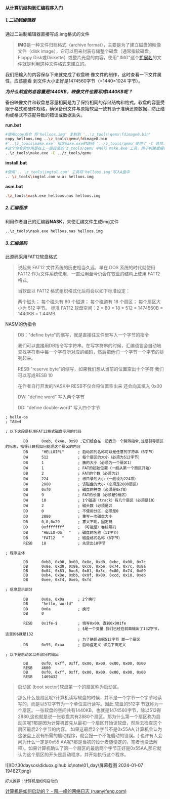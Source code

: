 #### 从计算机结构到汇编程序入门

##### 1.二进制编辑器

通过二进制编辑器直接写成.img格式的文件

> **IMG**是一种文件归档格式（archive format），主要是为了建立磁盘的映像文件（disk image），它可以用来封装存储整个磁盘（通常指软磁盘，Floppy Disk或Diskette）或整片光盘的内容，使用".IMG"这个[扩展名](https://zh.wikipedia.org/wiki/文件扩展名)的文件就是利用这种文件格式来建立的。

我们把输入的内容保存下来就完成了软盘映 像文件的制作，这时查看一下文件属性，应该能看 到文件大小正好是1474560字节（=1440×1024 字节）。

***为什么软盘的总容量是1440KB，映像文件也要写成1440KB呢？***

备份映像文件和软盘总容量相同是为了保持相同的存储结构和格式。软盘的容量受限于格式和硬件规格，确保备份文件与原始软盘一致有助于准确还原数据，防止结构或格式不匹配导致的错误或数据丢失。

**run.bat**

```bash
#使用copy命令 将'helloos.img' 复制到 '..\z_tools\qemu\fdimage0.bin'
copy helloos.img ..\z_tools\qemu\fdimage0.bin
#'..\z_tools\make.exe' 指定make.exe的路径 '../z_tools/qemu'使用了 -C 选项，指定了 make.exe 的工作目录
#这个命令的作用是在上一级目录的 z_tools/qemu 中执行 make.exe 工具，用于构建或编译相应的代码。
..\z_tools\make.exe -C ../z_tools/qemu
```

**install.bat**

```bash
#使用'.. \z_tools\imgtol.com' 工具将'helloos.img'写入A盘中
.. \z_tools\imgtol.com w a: helloos.img
```

**asm.bat**

```bash
.\z_tools\nask.exe helloos.nas helloos.img
```



##### 2.汇编程序

利用作者自己的汇编器**NASK**，来使汇编文件生成img文件

```bash
..\z_tools\nask.exe helloos.nas helloos.img
```

##### 3.汇编源码

此源码采用FAT12软盘格式

> 说起来 FAT12 文件系统的历史相当久远，早在 DOS 系统的时代就使用 FAT12 作为文件系统使用，一直沿用至今仍会在软盘的结构上使用 FAT12 格式。
>
> 当软盘以 FAT12 格式组织格式化后将会以如下标准设定：
>
> 两个磁头；
> 每个磁头有 80 个磁道；
> 每个磁道有 18 个扇区；
> 每个扇区大小为 512 字节。
> 标准 FAT12 软盘空间：2 * 80 * 18 * 512 = 1474560B = 1440KB = 1.44MB

NASM的伪指令

> DB："define byte"的缩写，就是直接往文件里写入一个字节的指令
>
> 我们可以直接用DB指令写字符串。在写字符串的时候，汇编语言会自动地查找字符串中每一个字符所对应的编码，然后把他们一个字节一个字节的排列起来。
>
> RESB:"reserve byte"的缩写，如果我们想从当前的位置空出十个字符 我们可以写成RESB 10
>
> 在作者自行开发的NASK中 RESB不仅会将位置空出来 还会向其填入 0x00
>
> DW: "define word"  写入两个字节
>
> DD: "define double-word" 写入四个字节

```assembly
; hello-os
; TAB=4

; 以下这段是标准FAT12格式磁盘专用的代码

		DB		0xeb, 0x4e, 0x90 ;它们组合在一起表示一个跳转指令,这是引导扇区的标志，指导计算机如何处理这个扇区的内容
		DB		"HELLOIPL"		; 启动区的名称可以是任意的字符串（8字节）
		DW		512				; 每个扇区的大小（必须为512字节）
		DB		1				; 簇的大小（必须为一个扇区1）
		DW		1				; FAT的起始位置（一般从第一个扇区开始）
		DB		2				; FAT的个数（必须为2）
		DW		224				; 根目录的大小（一般设为224项）
		DW		2880			; 该磁盘的大小（必须是2880扇区）
		DB		0xf0			; 磁盘的种类（必须是0xf0）
		DW		9				; FAT的长度（必须是9扇区）
		DW		18				; 1个磁道（track）有几个扇区（必须是18）
		DW		2				; 磁头数（必须是2）
		DD		0				; 不使用分区，必须是0
		DD		2880			; 重写一次磁盘大小
		DB		0,0,0x29		; 意义不明，固定码
		DD		0xffffffff		; （可能是）卷标号码
		DB		"HELLO-OS   "	; 磁盘的名称（11字节）
		DB		"FAT12   "		; 磁盘格式名称（8字节）
		RESB	18				; 先空出18字节

; 程序主体

		DB		0xb8, 0x00, 0x00, 0x8e, 0xd0, 0xbc, 0x00, 0x7c
		DB		0x8e, 0xd8, 0x8e, 0xc0, 0xbe, 0x74, 0x7c, 0x8a
		DB		0x04, 0x83, 0xc6, 0x01, 0x3c, 0x00, 0x74, 0x09
		DB		0xb4, 0x0e, 0xbb, 0x0f, 0x00, 0xcd, 0x10, 0xeb
		DB		0xee, 0xf4, 0xeb, 0xfd

; 信息显示部分

		DB		0x0a, 0x0a		; 2个换行
		DB		"hello, world"
		DB		0x0a			; 换行
		DB		0

		RESB	0x1fe-$			; 填写0x00，直到0x001fe
								; $是一个变量 我们已经在前面输出了132字节，这里的$就是132
								; 为了确保占据512字节 即一个扇区
		DB		0x55, 0xaa		; 启动盘定义 详见下面定义

; 以下是启动区以外部分的输出

		DB		0xf0, 0xff, 0xff, 0x00, 0x00, 0x00, 0x00, 0x00
		RESB	4600
		DB		0xf0, 0xff, 0xff, 0x00, 0x00, 0x00, 0x00, 0x00
		RESB	1469432

```

> 启动区 (boot sector)软盘第一个的扇区称为启动区。
>
> 那么什么是扇区呢?计算机读写软盘的时候，并不是一个字节一个字节地读写的，而是以512字节为一个单位进行读写。因此,软盘的512字 节就称为一个扇区。一张软盘的空间共有1440KB，也就是1474560字节，除以512得2880,这也就是说一张软盘共有2880个扇区。那为什么第一个扇区称为启动区呢?那是因为计算机首先从最初一个扇区开始读软盘，然后去检查这个扇区最后2个字节的内容。
> 如果这最后2个字节不是0x55AA,计算机会认为这张盘上没有所需的启动程序，就会报一个不能启动的错误。( 也许有人会问为什么一定是0x55 AA呢?那是当初的设计者随便定的，笔者也没法解释)。如果计算机确认了第一个扇区的最后两个字节正好是0x55AA,那它就认为这个扇区的开头是启动程序，并开始执行这个程序。

![](D:\30daysos\diduox.gihub.io\note\01_day\屏幕截图 2024-01-07 194827.png)

```
好文推荐：计算机是如何启动的
```

[计算机是如何启动的？ - 阮一峰的网络日志 (ruanyifeng.com)](https://www.ruanyifeng.com/blog/2013/02/booting.html)